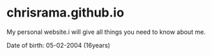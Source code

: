 # chrisrama.github.io
My personal website.i will give all things you need to know about me.

Date of birth: 05-02-2004 (16years)
